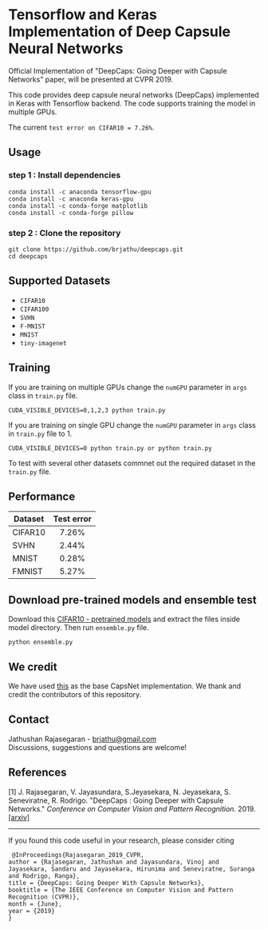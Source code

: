 # Tensorflow and Keras Implementation of Deep Capsule Neural Networks
Official Implementation of "DeepCaps: Going Deeper with Capsule Networks" paper, will be presented at CVPR 2019.

This code provides deep capsule neural networks (DeepCaps) implemented in Keras with Tensorflow backend. The code supports training the model in multiple GPUs. 

The current `test error on CIFAR10 = 7.26%`.   

## Usage
### step 1 : Install dependencies
```
conda install -c anaconda tensorflow-gpu
conda install -c anaconda keras-gpu 
conda install -c conda-forge matplotlib
conda install -c conda-forge pillow
```
### step 2 : Clone the repository
```
git clone https://github.com/brjathu/deepcaps.git
cd deepcaps
```

## Supported Datasets
 - `CIFAR10`
 - `CIFAR100` 
 - `SVHN` 
 - `F-MNIST`
 - `MNIST`
 - `tiny-imagenet`
 
## Training

If you are training on multiple GPUs change the `numGPU` parameter in `args` class in `train.py` file. 
```
CUDA_VISIBLE_DEVICES=0,1,2,3 python train.py
```

If you are training on single GPU change the `numGPU` parameter in `args` class in `train.py` file to 1.
```
CUDA_VISIBLE_DEVICES=0 python train.py or python train.py
```
To test with several other datasets commnet out the required dataset in the `train.py` file.


## Performance

Dataset | Test error | 
-------|:-------:|
CIFAR10 | 7.26% |
SVHN |2.44% |
MNIST |0.28% |
FMNIST |5.27% |



## Download pre-trained models and ensemble test

Download this [CIFAR10 - pretrained models](https://drive.google.com/open?id=1Plj-dH4OoSORqWf-23XxToW0X46NdVmR) and extract the files inside model directory. Then run `ensemble.py` file.
```
python ensemble.py
```

## We credit
We have used [this](https://github.com/XifengGuo/CapsNet-Keras) as the base CapsNet implementation. We thank and credit the contributors of this repository.

## Contact
Jathushan Rajasegaran - brjathu@gmail.com  
Discussions, suggestions and questions are welcome!

## References
[1] J. Rajasegaran, V. Jayasundara, S.Jeyasekara, N. Jeyasekara, S. Seneviratne, R. Rodrigo. "DeepCaps : Going Deeper with Capsule Networks." *Conference on Computer Vision and Pattern Recognition.* 2019. [[arxiv]](https://arxiv.org/abs/1904.09546)


---

If you found this code useful in your research, please consider citing
```
 @InProceedings{Rajasegaran_2019_CVPR,
author = {Rajasegaran, Jathushan and Jayasundara, Vinoj and Jayasekara, Sandaru and Jayasekara, Hirunima and Seneviratne, Suranga and Rodrigo, Ranga},
title = {DeepCaps: Going Deeper With Capsule Networks},
booktitle = {The IEEE Conference on Computer Vision and Pattern Recognition (CVPR)},
month = {June},
year = {2019}
}
```

